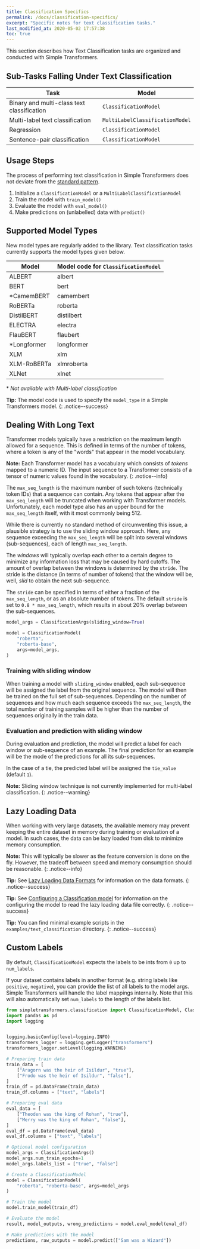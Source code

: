 ```yaml
---
title: Classification Specifics
permalink: /docs/classification-specifics/
excerpt: "Specific notes for text classification tasks."
last_modified_at: 2020-05-02 17:57:38
toc: true
---
```


This section describes how Text Classification tasks are organized and conducted with Simple Transformers.

## Sub-Tasks Falling Under Text Classification

| Task                                       | Model                           |
| ------------------------------------------ | ------------------------------- |
| Binary and multi-class text classification | `ClassificationModel`           |
| Multi-label text classification            | `MultiLabelClassificationModel` |
| Regression                                 | `ClassificationModel`           |
| Sentence-pair classification               | `ClassificationModel`           |


## Usage Steps

The process of performing text classification in Simple Transformers does not deviate from the [standard pattern](/docs/usage/#task-specific-models).

1. Initialize a `ClassificationModel` or a `MultiLabelClassificationModel`
2. Train the model with `train_model()`
3. Evaluate the model with `eval_model()`
4. Make predictions on (unlabelled) data with `predict()`


## Supported Model Types

New model types are regularly added to the library. Text classification tasks currently supports the model types given below.

| Model       | Model code for `ClassificationModel` |
| ----------- | ------------------------------------ |
| ALBERT      | albert                               |
| BERT        | bert                                 |
| *CamemBERT  | camembert                            |
| RoBERTa     | roberta                              |
| DistilBERT  | distilbert                           |
| ELECTRA     | electra                              |
| FlauBERT    | flaubert                             |
| *Longformer | longformer                           |
| XLM         | xlm                                  |
| XLM-RoBERTa | xlmroberta                           |
| XLNet       | xlnet                                |

\* *Not available with Multi-label classification*

**Tip:** The model code is used to specify the `model_type` in a Simple Transformers model.
{: .notice--success}


## Dealing With Long Text

Transformer models typically have a restriction on the maximum length allowed for a sequence. This is defined in terms of the number of tokens, where a token is any of the "words" that appear in the model vocabulary.

**Note:** Each Transformer model has a vocabulary which consists of *tokens* mapped to a numeric ID. The input sequence to a Transformer consists of a tensor of numeric values found in the vocabulary.
{: .notice--info}

The `max_seq_length` is the maximum number of such tokens (technically token IDs) that a sequence can contain. Any tokens that appear after the `max_seq_length` will be truncated when working with Transformer models. Unfortunately, each model type also has an upper bound for the `max_seq_length` itself, with it most commonly being 512.

While there is currently no standard method of circumventing this issue, a plausible strategy is to use the sliding window approach. Here, any sequence exceeding the `max_seq_length` will be split into several windows (sub-sequences), each of length `max_seq_length`.

The *windows* will typically overlap each other to a certain degree to minimize any information loss that may be caused by hard cutoffs. The amount of overlap between the windows is determined by the `stride`. The stride is the distance (in terms of number of tokens) that the window will be, well, *slid* to obtain the next sub-sequence.

The `stride` can be specified in terms of either a fraction of the `max_seq_length`, or as an absolute number of tokens. The default `stride` is set to `0.8 * max_seq_length`, which results in about 20% overlap between the sub-sequences.

```python
model_args = ClassificationArgs(sliding_window=True)

model = ClassificationModel(
    "roberta",
    "roberta-base",
    args=model_args,
)
```

### Training with sliding window

When training a model with `sliding_window` enabled, each sub-sequence will be assigned the label from the original sequence. The model will then be trained on the full set of sub-sequences. Depending on the number of sequences and how much each sequence exceeds the `max_seq_length`, the total number of training samples will be higher than the number of sequences originally in the train data.

### Evaluation and prediction with sliding window

During evaluation and prediction, the model will predict a label for each window or sub-sequence of an example. The final prediction for an example will be the mode of the predictions for all its sub-sequences.

In the case of a tie, the predicted label will be assigned the `tie_value` (default `1`).

**Note:** Sliding window technique is not currently implemented for multi-label classification.
{: .notice--warning}


## Lazy Loading Data

When working with very large datasets, the available memory may prevent keeping the entire dataset in memory during training or evaluation of a model. In such cases, the data can be lazy loaded from disk to minimize memory consumption.

**Note:** This will typically be slower as the feature conversion is done on the fly. However, the tradeoff between speed and memory consumption should be reasonable.
{: .notice--info}

**Tip:** See [Lazy Loading Data Formats](/docs/classification-data-formats/#lazy-loading-data-format) for information on the data formats.
{: .notice--success}

**Tip:** See [Configuring a Classification model](/docs/classification-models/#configuring-a-classification-model) for information on the configuring the model to read the lazy loading data file correctly.
{: .notice--success}

**Tip:** You can find minimal example scripts in the `examples/text_classification` directory.
{: .notice--success}


## Custom Labels

By default, `ClassificationModel` expects the labels to be ints from `0` up to `num_labels`.

If your dataset contains labels in another format (e.g. string labels like `positive`, `negative`), you can provide the list of all labels to the model args. Simple Transformers will handle the label mappings internally. Note that this will also automatically set `num_labels` to the length of the labels list.

```python
from simpletransformers.classification import ClassificationModel, ClassificationArgs
import pandas as pd
import logging


logging.basicConfig(level=logging.INFO)
transformers_logger = logging.getLogger("transformers")
transformers_logger.setLevel(logging.WARNING)

# Preparing train data
train_data = [
    ["Aragorn was the heir of Isildur", "true"],
    ["Frodo was the heir of Isildur", "false"],
]
train_df = pd.DataFrame(train_data)
train_df.columns = ["text", "labels"]

# Preparing eval data
eval_data = [
    ["Theoden was the king of Rohan", "true"],
    ["Merry was the king of Rohan", "false"],
]
eval_df = pd.DataFrame(eval_data)
eval_df.columns = ["text", "labels"]

# Optional model configuration
model_args = ClassificationArgs()
model_args.num_train_epochs=1
model_args.labels_list = ["true", "false"]

# Create a ClassificationModel
model = ClassificationModel(
    "roberta", "roberta-base", args=model_args
)

# Train the model
model.train_model(train_df)

# Evaluate the model
result, model_outputs, wrong_predictions = model.eval_model(eval_df)

# Make predictions with the model
predictions, raw_outputs = model.predict(["Sam was a Wizard"])

```
